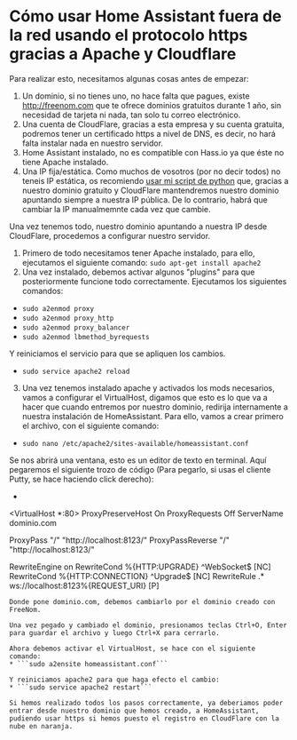 # Cómo usar Home Assistant fuera de la red usando el protocolo https gracias a Apache y Cloudflare

Para realizar esto, necesitamos algunas cosas antes de empezar:
1. Un dominio, si no tienes uno, no hace falta que pagues, existe http://freenom.com que te ofrece dominios gratuitos durante 1 año, sin necesidad de tarjeta ni nada, tan solo tu correo electrónico.
2. Una cuenta de CloudFlare, gracias a esta empresa y su cuenta gratuita, podremos tener un certificado https a nivel de DNS, es decir, no hará falta instalar nada en nuestro servidor.
3. Home Assistant instalado, no es compatible con Hass.io ya que éste no tiene Apache instalado.
4. Una IP fija/estática. Como muchos de vosotros (por no decir todos) no teneis IP estática, os recomiendo [usar mi script de python](https://github.com/angelsocias/CloudFlare-IP-Changer-Bot) que, gracias a nuestro dominio gratuito y CloudFlare mantendremos nuestro dominio apuntando siempre a nuestra IP pública. De lo contrario, habrá que cambiar la IP manualmemnte cada vez que cambie.


Una vez tenemos todo, nuestro dominio apuntando a nuestra IP desde CloudFlare, procedemos a configurar nuestro servidor.

1. Primero de todo necesitamos tener Apache instalado, para ello, ejecutamos el siguiente comando: ```sudo apt-get install apache2```
2. Una vez instalado, debemos activar algunos "plugins" para que posteriormente funcione todo correctamente. Ejecutamos los siguientes comandos:
  * ```sudo a2enmod proxy```
  * ```sudo a2enmod proxy_http```
  * ```sudo a2enmod proxy_balancer```
  * ```sudo a2enmod lbmethod_byrequests```
  
Y reiniciamos el servicio para que se apliquen los cambios.
  * ```sudo service apache2 reload```
  
3. Una vez tenemos instalado apache y activados los mods necesarios, vamos a configurar el VirtualHost, digamos que esto es lo que va a hacer que cuando entremos por nuestro dominio, redirija internamente a nuestra instalación de HomeAssistant.
Para ello, vamos a crear primero el archivo, con el siguiente comando:
  * ```sudo nano /etc/apache2/sites-available/homeassistant.conf```

Se nos abrirá una ventana, esto es un editor de texto en terminal. Aquí pegaremos el siguiente trozo de código (Para pegarlo, si usas el cliente Putty, se hace haciendo click derecho):
  * ```
  <VirtualHost *:80>
  ProxyPreserveHost On
  ProxyRequests Off
  ServerName dominio.com

  ProxyPass "/" "http://localhost:8123/"
  ProxyPassReverse "/" "http://localhost:8123/"

  RewriteEngine on
  RewriteCond %{HTTP:UPGRADE} ^WebSocket$ [NC]
  RewriteCond %{HTTP:CONNECTION} ^Upgrade$ [NC]
  RewriteRule .* ws://localhost:8123%{REQUEST_URI} [P]
</VirtualHost>
  ```
Donde pone dominio.com, debemos cambiarlo por el dominio creado con FreeNom.

Una vez pegado y cambiado el dominio, presionamos teclas Ctrl+O, Enter para guardar el archivo y luego Ctrl+X para cerrarlo.

Ahora debemos activar el VirtualHost, se hace con el siguiente comando:
  * ```sudo a2ensite homeassistant.conf```
  
Y reiniciamos apache2 para que haga efecto el cambio:
  * ```sudo service apache2 restart```

Si hemos realizado todos los pasos correctamente, ya deberiamos poder entrar desde nuestro dominio que hemos creado, a HomeAssistant, pudiendo usar https si hemos puesto el registro en CloudFlare con la nube en naranja.

